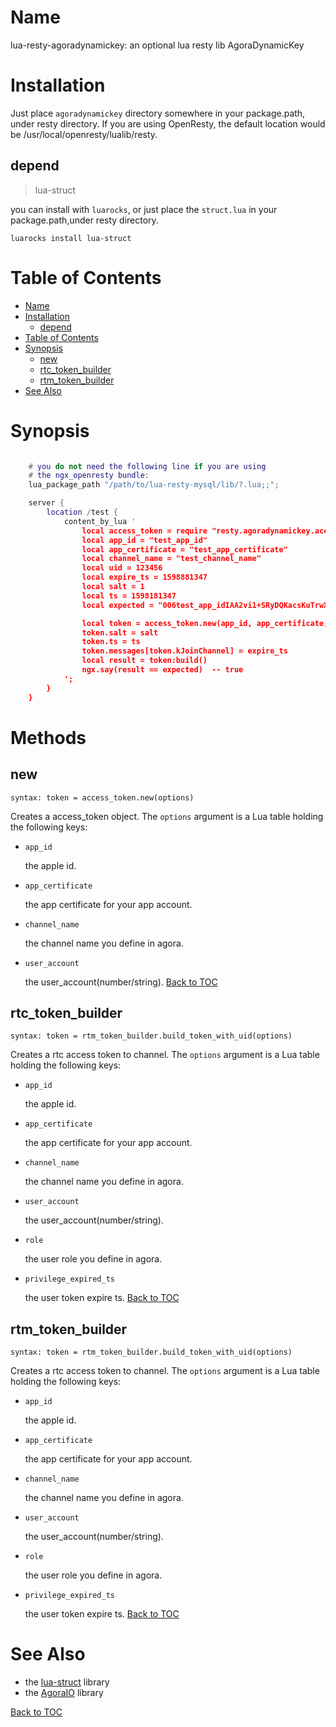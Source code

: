 Name
====
lua-resty-agoradynamickey: an optional lua resty lib AgoraDynamicKey 


Installation
============

Just place `agoradynamickey` directory somewhere in your package.path, under resty directory. If you are using OpenResty, the default location would be /usr/local/openresty/lualib/resty.

depend
------
> lua-struct

you can install with `luarocks`, or just place the `struct.lua` in your package.path,under resty directory.
```
luarocks install lua-struct
```

Table of Contents
=================

- [Name](#name)
- [Installation](#installation)
  - [depend](#depend)
- [Table of Contents](#table-of-contents)
- [Synopsis](#synopsis)
  - [new](#new)
  - [rtc_token_builder](#rtc_token_builder)
  - [rtm_token_builder](#rtm_token_builder)
- [See Also](#see-also)

Synopsis
========
```lua

    # you do not need the following line if you are using
    # the ngx_openresty bundle:
    lua_package_path "/path/to/lua-resty-mysql/lib/?.lua;;";

    server {
        location /test {
            content_by_lua '
                local access_token = require "resty.agoradynamickey.access_token"
                local app_id = "test_app_id"
                local app_certificate = "test_app_certificate"
                local channel_name = "test_channel_name"
                local uid = 123456
                local expire_ts = 1598881347
                local salt = 1
                local ts = 1598181347
                local expected = "006test_app_idIAA2vi1+SRyDQKacsKuTrwXuIM1Jbh1Nsk5dy2ipAH3t/Eg98e5h03IJEAABAAAA409CXwEAAQBD/kxf" 

                local token = access_token.new(app_id, app_certificate, channel_name, uid)
                token.salt = salt
                token.ts = ts
                token.messages[token.kJoinChannel] = expire_ts
                local result = token:build()
                ngx.say(result == expected)  -- true
            ';
        }
    }
```

Methods
=======

new
---
`syntax: token = access_token.new(options)`

Creates a access_token object.
The `options` argument is a Lua table holding the following keys:

* `app_id`

    the apple id.
* `app_certificate`

    the app certificate for your app account.
* `channel_name`

    the channel name you define in agora.
* `user_account`

    the user_account(number/string).
[Back to TOC](#table-of-contents)


rtc_token_builder
-----------------
`syntax: token = rtm_token_builder.build_token_with_uid(options)`

Creates a rtc access token to channel.
The `options` argument is a Lua table holding the following keys:

* `app_id`

    the apple id.
* `app_certificate`

    the app certificate for your app account.
* `channel_name`

    the channel name you define in agora.
* `user_account`

    the user_account(number/string).
* `role`

    the user role you define in agora.
* `privilege_expired_ts`

    the user token expire ts.
[Back to TOC](#table-of-contents)

rtm_token_builder
-----------------
`syntax: token = rtm_token_builder.build_token_with_uid(options)`

Creates a rtc access token to channel.
The `options` argument is a Lua table holding the following keys:

* `app_id`

    the apple id.
* `app_certificate`

    the app certificate for your app account.
* `channel_name`

    the channel name you define in agora.
* `user_account`

    the user_account(number/string).
* `role`

    the user role you define in agora.
* `privilege_expired_ts`

    the user token expire ts.
[Back to TOC](#table-of-contents)


See Also
========
* the [lua-struct](https://github.com/iryont/lua-struct) library
* the [AgoraIO](https://github.com/AgoraIO/Tools) library

[Back to TOC](#table-of-contents)
